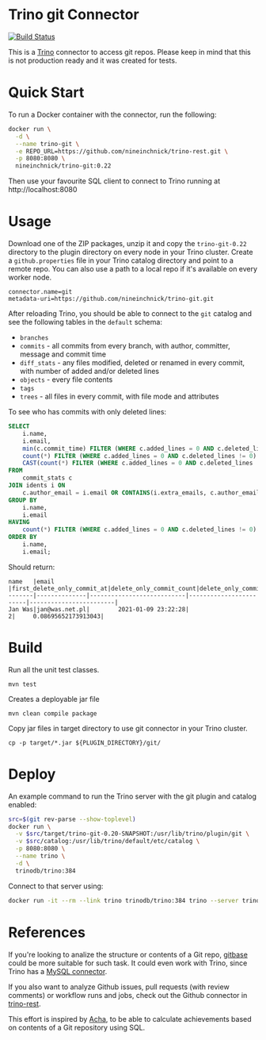 Trino git Connector
===================

[![Build Status](https://github.com/nineinchnick/trino-git/actions/workflows/release.yaml/badge.svg)](https://github.com/nineinchnick/trino-git/actions/workflows/release.yaml)

This is a [Trino](http://trino.io/) connector to access git repos. Please keep in mind that this is not production ready and it was created for tests.

# Quick Start

To run a Docker container with the connector, run the following:
```bash
docker run \
  -d \
  --name trino-git \
  -e REPO_URL=https://github.com/nineinchnick/trino-rest.git \
  -p 8080:8080 \
  nineinchnick/trino-git:0.22
```

Then use your favourite SQL client to connect to Trino running at http://localhost:8080

# Usage

Download one of the ZIP packages, unzip it and copy the `trino-git-0.22` directory to the plugin directory on every node in your Trino cluster.
Create a `github.properties` file in your Trino catalog directory and point to a remote repo.
You can also use a path to a local repo if it's available on every worker node.

```
connector.name=git
metadata-uri=https://github.com/nineinchnick/trino-git.git
```

After reloading Trino, you should be able to connect to the `git` catalog and see the following tables in the `default` schema:
* `branches`
* `commits` - all commits from every branch, with author, committer, message and commit time
* `diff_stats` - any files modified, deleted or renamed in every commit, with number of added and/or deleted lines
* `objects` - every file contents
* `tags`
* `trees` - all files in every commit, with file mode and attributes

To see who has commits with only deleted lines:

```sql
SELECT
    i.name,
    i.email,
    min(c.commit_time) FILTER (WHERE c.added_lines = 0 AND c.deleted_lines != 0) AS first_delete_only_commit_at,
    count(*) FILTER (WHERE c.added_lines = 0 AND c.deleted_lines != 0) AS delete_only_commit_count,
    CAST(count(*) FILTER (WHERE c.added_lines = 0 AND c.deleted_lines != 0) AS double) / CAST(COUNT(*) AS double) AS delete_only_commit_ratio
FROM
    commit_stats c
JOIN idents i ON
    c.author_email = i.email OR CONTAINS(i.extra_emails, c.author_email)
GROUP BY
    i.name,
    i.email
HAVING
    count(*) FILTER (WHERE c.added_lines = 0 AND c.deleted_lines != 0) != 0
ORDER BY
    i.name,
    i.email;
```

Should return:
```
name   |email         |first_delete_only_commit_at|delete_only_commit_count|delete_only_commit_ratio|
-------|--------------|---------------------------|------------------------|------------------------|
Jan Was|jan@was.net.pl|        2021-01-09 23:22:28|                       2|     0.08695652173913043|
```

# Build

Run all the unit test classes.
```
mvn test
```

Creates a deployable jar file
```
mvn clean compile package
```

Copy jar files in target directory to use git connector in your Trino cluster.
```
cp -p target/*.jar ${PLUGIN_DIRECTORY}/git/
```

# Deploy

An example command to run the Trino server with the git plugin and catalog enabled:

```bash
src=$(git rev-parse --show-toplevel)
docker run \
  -v $src/target/trino-git-0.20-SNAPSHOT:/usr/lib/trino/plugin/git \
  -v $src/catalog:/usr/lib/trino/default/etc/catalog \
  -p 8080:8080 \
  --name trino \
  -d \
  trinodb/trino:384
```

Connect to that server using:
```bash
docker run -it --rm --link trino trinodb/trino:384 trino --server trino:8080 --catalog git --schema default
```

# References

If you're looking to analize the structure or contents of a Git repo, [gitbase](https://github.com/src-d/gitbase) could be more suitable for such task.
It could even work with Trino, since Trino has a [MySQL connector](https://trino.io/docs/current/connector/mysql.html).

If you also want to analyze Github issues, pull requests (with review comments) or workflow runs and jobs,
check out the Github connector in [trino-rest](https://github.com/nineinchnick/trino-rest).

This effort is inspired by [Acha](https://github.com/someteam/acha), to be able to calculate achievements based on contents of a Git repository using SQL.
